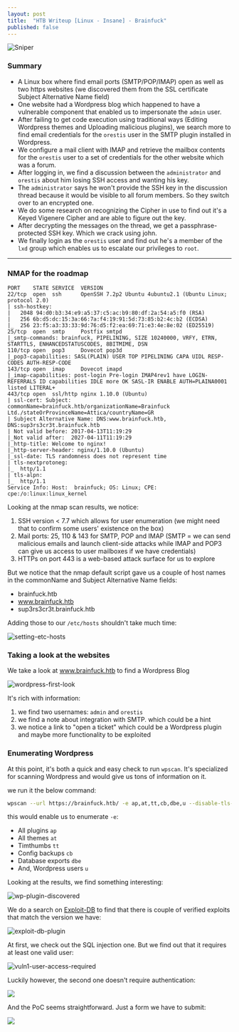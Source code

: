 ```yaml
---
layout: post
title:  "HTB Writeup [Linux - Insane] - Brainfuck"
published: false
---
```


![Sniper](Brainfuck.png)

### Summary
- A Linux box where find email ports (SMTP/POP/IMAP) open as well as two https websites (we discovered them from the SSL certificate Subject Alternative Name field)
- One website had a Wordpress blog which happened to have a vulnerable component that enabled us to impersonate the `admin` user.
- After failing to get code execution using traditional ways (Editing Wordpress themes and Uploading malicious plugins), we search more to find email credentials for the `orestis` user in the SMTP plugin installed in Wordpress.
- We configure a mail client with IMAP and retrieve the mailbox contents for the `orestis` user to a set of credentials for the other website which was a forum.
- After logging in, we find a discussion between the `administrator` and `orestis` about him losing SSH access and wanting his key.
- The `administrator` says he won't provide the SSH key in the discussion thread because it would be visible to all forum members. So they switch over to an encrypted one.
- We do some research on recognizing the Cipher in use to find out it's a Keyed Vigenere Cipher and are able to figure out the key.
- After decrypting the messages on the thread, we get a passphrase-protected SSH key. Which we crack using john.
- We finally login as the `orestis` user and find out he's a member of the `lxd` group which enables us to escalate our privileges to `root`.

---

### NMAP for the roadmap
```
PORT    STATE SERVICE  VERSION
22/tcp  open  ssh      OpenSSH 7.2p2 Ubuntu 4ubuntu2.1 (Ubuntu Linux; protocol 2.0)
| ssh-hostkey: 
|   2048 94:d0:b3:34:e9:a5:37:c5:ac:b9:80:df:2a:54:a5:f0 (RSA)
|   256 6b:d5:dc:15:3a:66:7a:f4:19:91:5d:73:85:b2:4c:b2 (ECDSA)
|_  256 23:f5:a3:33:33:9d:76:d5:f2:ea:69:71:e3:4e:8e:02 (ED25519)
25/tcp  open  smtp     Postfix smtpd
|_smtp-commands: brainfuck, PIPELINING, SIZE 10240000, VRFY, ETRN, STARTTLS, ENHANCEDSTATUSCODES, 8BITMIME, DSN
110/tcp open  pop3     Dovecot pop3d
|_pop3-capabilities: SASL(PLAIN) USER TOP PIPELINING CAPA UIDL RESP-CODES AUTH-RESP-CODE
143/tcp open  imap     Dovecot imapd
|_imap-capabilities: post-login Pre-login IMAP4rev1 have LOGIN-REFERRALS ID capabilities IDLE more OK SASL-IR ENABLE AUTH=PLAINA0001 listed LITERAL+
443/tcp open  ssl/http nginx 1.10.0 (Ubuntu)
| ssl-cert: Subject: commonName=brainfuck.htb/organizationName=Brainfuck Ltd./stateOrProvinceName=Attica/countryName=GR
| Subject Alternative Name: DNS:www.brainfuck.htb, DNS:sup3rs3cr3t.brainfuck.htb
| Not valid before: 2017-04-13T11:19:29
|_Not valid after:  2027-04-11T11:19:29
|_http-title: Welcome to nginx!
|_http-server-header: nginx/1.10.0 (Ubuntu)
|_ssl-date: TLS randomness does not represent time
| tls-nextprotoneg: 
|_  http/1.1
| tls-alpn: 
|_  http/1.1
Service Info: Host:  brainfuck; OS: Linux; CPE: cpe:/o:linux:linux_kernel
```
Looking at the nmap scan results, we notice:
1. SSH version < 7.7 which allows for user enumeration (we might need that to confirm some users' existence on the box)
2. Mail ports: 25, 110 & 143 for SMTP, POP and IMAP (SMTP = we can send malicious emails and launch client-side attacks while IMAP and POP3 can give us access to user mailboxes if we have credentials)
3. HTTPs on port 443 is a web-based attack surface for us to explore

But we notice that the nmap default script gave us a couple of host names in the commonName and Subject Alternative Name fields:
- brainfuck.htb
- www.brainfuck.htb
- sup3rs3cr3t.brainfuck.htb

Adding those to our `/etc/hosts` shouldn't take much time:

![setting-etc-hosts](setting-etc-hosts.jpg)

### Taking a look at the websites
We take a look at www.brainfuck.htb to find a Wordpress Blog

![wordpress-first-look](wordpress-first-look.jpg)

It's rich with information:
1. we find two usernames: `admin` and `orestis`
2. we find a note about integration with SMTP. which could be a hint
3. we notice a link to "open a ticket" which could be a Wordpress plugin and maybe more functionality to be exploited

### Enumerating Wordpress
At this point, it's both a quick and easy check to run `wpscan`. It's specialized for scanning Wordpress and would give us tons of information on it.

we run it the below command:
```bash
wpscan --url https://brainfuck.htb/ -e ap,at,tt,cb,dbe,u --disable-tls-checks
```

this would enable us to enumerate `-e`:
- All plugins `ap`
- All themes `at`
- Timthumbs `tt`
- Config backups `cb`
- Database exports `dbe`
- And, Wordpress users `u`

Looking at the results, we find something interesting:

![wp-plugin-discovered](wp-plugin-discovered.jpg)

We do a search on [Exploit-DB](https://www.exploit-db.com/) to find that there is couple of verified exploits that match the version we have:

![exploit-db-plugin](exploit-db-plugin.jpg)

At first, we check out the SQL injection one. But we find out that it requires at least one valid user:

![vuln1-user-access-required](vuln1-user-access-required.jpg)

Luckily however, the second one doesn't require authentication:

![](vuln2-user-access-not-required.jpg)

And the PoC seems straightforward. Just a form we have to submit:

![](vuln2-poc.jpg)

